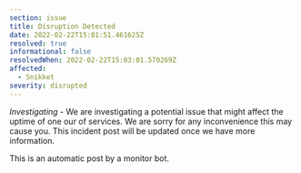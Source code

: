 ```yaml
---
section: issue
title: Disruption Detected
date: 2022-02-22T15:01:51.461625Z
resolved: true
informational: false
resolvedWhen: 2022-02-22T15:03:01.570269Z
affected:
  - Snikket
severity: disrupted
---
```

*Investigating* - We are investigating a potential issue that might affect the uptime of one our of services. We are sorry for any inconvenience this may cause you. This incident post will be updated once we have more information.

This is an automatic post by a monitor bot.
        